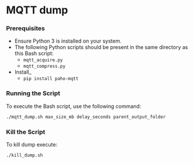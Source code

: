 # MQTT dump

### Prerequisites

- Ensure Python 3 is installed on your system.
- The following Python scripts should be present in the same directory as this Bash script:
  - `mqtt_acquire.py`
  - `mqtt_compress.py`
- Install_
  - `pip install paho-mqtt`
### Running the Script

To execute the Bash script, use the following command:

```bash
./mqtt_dump.sh max_size_mb delay_seconds parent_output_folder
```

### Kill the Script

To kill dump execute:

```bash
./kill_dump.sh
```
